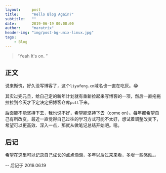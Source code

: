 ```yaml
---
layout:     post
title:      "Hello Blog Again?"
subtitle:   ""
date:       2019-06-19 00:00:00
author:     "maratrix"
header-img: "img/post-bg-unix-linux.jpg"
tags:
    - Blog
---
```


> “Yeah It's on. ”


## 正文

说来惭愧，好久没写博客了，这个`liyafeng.cn`域名也一直在吃灰。😂

其实过完元旦，给自己定的新年计划就有重新捡起来写博客的一项，然后一直拖拖拉拉到今天才下定决定把博客仓库`pull`下来。

后面能不能坚持下去，我也说不好，希望能坚持下去（come on）。每年都希望自己有所改变，最近一直觉得自己过往的学习方式可能不太好，想试着调整改变下，希望可以更高效、深入一点，那就从做笔记总结开始吧。嗯。


## 后记

希望在这里可以记录自己成长的点点滴滴，多年以后过来来看，多增一些感动。。

--  后记于 2019.06.19


